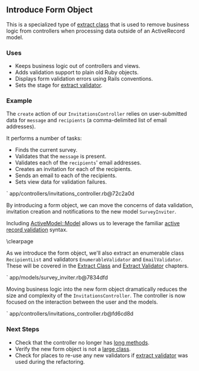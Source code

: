 ## Introduce Form Object

This is a specialized type of [extract class](#extract-class) that is used to remove business
logic from controllers when processing data outside of an ActiveRecord model.

### Uses

* Keeps business logic out of controllers and views.
* Adds validation support to plain old Ruby objects.
* Displays form validation errors using Rails conventions.
* Sets the stage for [extract validator](#extract-validator).

### Example

The `create` action of our `InvitationsController` relies on user-submitted data for
`message` and `recipients` (a comma-delimited list of email addresses).

It performs a number of tasks:

* Finds the current survey.
* Validates that the `message` is present.
* Validates each of the `recipients`' email addresses.
* Creates an invitation for each of the recipients.
* Sends an email to each of the recipients.
* Sets view data for validation failures.

` app/controllers/invitations_controller.rb@72c2a0d

By introducing a form object, we can move the concerns of data validation,
invitation creation and notifications to the new model `SurveyInviter`.

Including [ActiveModel::Model](https://github.com/rails/rails/blob/master/activemodel/lib/active_model/model.rb)
allows us to leverage the familiar
[active record validation](http://guides.rubyonrails.org/active_record_validations_callbacks.html)
syntax.

\clearpage

As we introduce the form object, we'll also extract an enumerable class
`RecipientList` and validators `EnumerableValidator` and `EmailValidator`.
These will be covered in the [Extract Class](#extract-class) and
[Extract Validator](#extract-validator) chapters.

` app/models/survey_inviter.rb@7834dfd

Moving business logic into the new form object dramatically reduces the size and
complexity of the `InvitationsController`. The controller is now focused on the
interaction between the user and the models.

` app/controllers/invitations_controller.rb@fd6cd8d

### Next Steps

* Check that the controller no longer has [long methods](#long-method).
* Verify the new form object is not a [large class](#large-class).
* Check for places to re-use any new validators if [extract validator](#extract-validator)
was used during the refactoring.
